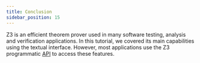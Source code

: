 ```yaml
---
title: Conclusion
sidebar_position: 15
---
```


Z3 is an efficient theorem prover used in many software testing, analysis and verification applications. In this tutorial, we covered its main capabilities using the textual interface. However, most applications use the Z3 programmatic [API](httpsz3prover.github.ioapihtmlindex.html) to access these features.